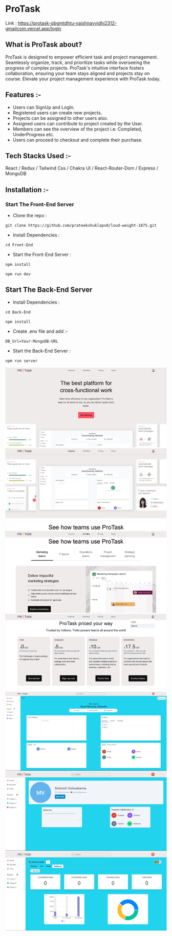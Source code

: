 # ProTask

Link : <a href="https://protask-qbgmtdhtu-vaishnavvidhi2312-gmailcom.vercel.app/login">https://protask-qbgmtdhtu-vaishnavvidhi2312-gmailcom.vercel.app/login</a>

## What is ProTask about?

ProTask is designed to empower efficient task and project management. Seamlessly organize, track, and prioritize tasks while overseeing the progress of complex projects. ProTask's intuitive interface fosters collaboration, ensuring your team stays aligned and projects stay on course. Elevate your project management experience with ProTask today.

## Features :-

- Users can SignUp and LogIn.
- Registered users can create new projects.
- Projects can be assigned to other users also.
- Assigned users can contribute to project created by the User.
- Members can see the overview of the project i.e: Completed, UnderProgress etc.
- Users can proceed to checkout and complete their purchase.


## Tech Stacks Used :-

React / Redux / Tailwind Css / Chakra UI / React-Router-Dom / Express / MongoDB 

## Installation :-

### Start The Front-End Server

- Clone the repo :
```
git clone https://github.com/prateekshuklaps0/loud-weight-1875.git
```
- Install Dependencies :
```
cd Front-End
```
- Start the Front-End Server :
```
npm install
```

```
npm run dev
```

## Start The Back-End Server
- Install Dependencies :
```
cd Back-End
```
```
npm install
```
- Create .env file and add :-
```
DB_Url=Your-MongoDB-URL
```
- Start the Back-End Server :
```
npm run server
```

![Landing Normal](./PageImages/LandingNormal.jpg)
![Landing Features](./PageImages/LandingFeatures.jpg)
![Landing Workflow](./PageImages/LandingWorkflow.jpg)
![Landing Price](./PageImages/LandingPrice.jpg)
![Home_Component](./PageImages/home_2.png)
![Profile_Component](./PageImages/profile.png)
![Dashboard_Component](./PageImages/Dashboard.png)






